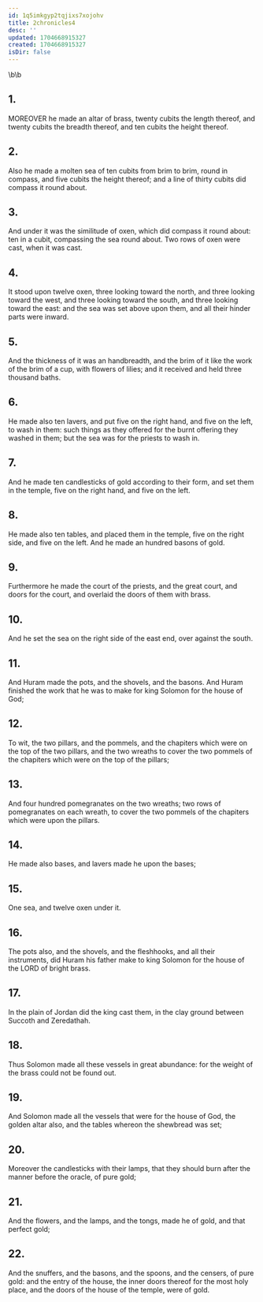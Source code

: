 ```yaml
---
id: 1q5imkgyp2tqjixs7xojohv
title: 2chronicles4
desc: ''
updated: 1704668915327
created: 1704668915327
isDir: false
---
```

\b\b
## 1.
MOREOVER he made an altar of brass, twenty cubits the length thereof, and twenty cubits the breadth thereof, and ten cubits the height thereof.
## 2.
Also he made a molten sea of ten cubits from brim to brim, round in compass, and five cubits the height thereof; and a line of thirty cubits did compass it round about.
## 3.
And under it was the similitude of oxen, which did compass it round about: ten in a cubit, compassing the sea round about.  Two rows of oxen were cast, when it was cast.
## 4.
It stood upon twelve oxen, three looking toward the north, and three looking toward the west, and three looking toward the south, and three looking toward the east: and the sea was set above upon them, and all their hinder parts were inward.
## 5.
And the thickness of it was an handbreadth, and the brim of it like the work of the brim of a cup, with flowers of lilies; and it received and held three thousand baths.
## 6.
He made also ten lavers, and put five on the right hand, and five on the left, to wash in them: such things as they offered for the burnt offering they washed in them; but the sea was for the priests to wash in.
## 7.
And he made ten candlesticks of gold according to their form, and set them in the temple, five on the right hand, and five on the left.
## 8.
He made also ten tables, and placed them in the temple, five on the right side, and five on the left.  And he made an hundred basons of gold.
## 9.
Furthermore he made the court of the priests, and the great court, and doors for the court, and overlaid the doors of them with brass.
## 10.
And he set the sea on the right side of the east end, over against the south.
## 11.
And Huram made the pots, and the shovels, and the basons.  And Huram finished the work that he was to make for king Solomon for the house of God;
## 12.
To wit, the two pillars, and the pommels, and the chapiters which were on the top of the two pillars, and the two wreaths to cover the two pommels of the chapiters which were on the top of the pillars;
## 13.
And four hundred pomegranates on the two wreaths; two rows of pomegranates on each wreath, to cover the two pommels of the chapiters which were upon the pillars.
## 14.
He made also bases, and lavers made he upon the bases;
## 15.
One sea, and twelve oxen under it.
## 16.
The pots also, and the shovels, and the fleshhooks, and all their instruments, did Huram his father make to king Solomon for the house of the LORD of bright brass.
## 17.
In the plain of Jordan did the king cast them, in the clay ground between Succoth and Zeredathah.
## 18.
Thus Solomon made all these vessels in great abundance: for the weight of the brass could not be found out.
## 19.
And Solomon made all the vessels that were for the house of God, the golden altar also, and the tables whereon the shewbread was set;
## 20.
Moreover the candlesticks with their lamps, that they should burn after the manner before the oracle, of pure gold;
## 21.
And the flowers, and the lamps, and the tongs, made he of gold, and that perfect gold;
## 22.
And the snuffers, and the basons, and the spoons, and the censers, of pure gold: and the entry of the house, the inner doors thereof for the most holy place, and the doors of the house of the temple, were of gold.
